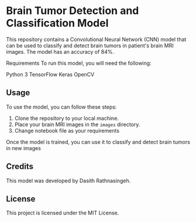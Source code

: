 # Brain Tumor Detection and Classification Model
This repository contains a Convolutional Neural Network (CNN) model that can be used to classify and detect brain tumors in patient's brain MRI images. The model has an accuracy of 84%.

Requirements
To run this model, you will need the following:

Python 3
TensorFlow
Keras
OpenCV

## Usage

To use the model, you can follow these steps:

1. Clone the repository to your local machine.
2. Place your brain MRI images in the `images` directory.
3. Change notebook file as your requirements

Once the model is trained, you can use it to classify and detect brain tumors in new images

## Credits

This model was developed by Dasith Rathnasingeh.

## License

This project is licensed under the MIT License.
